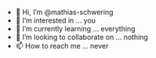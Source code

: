 - 👋 Hi, I’m @mathias-schwering
- 👀 I’m interested in ... you
- 🌱 I’m currently learning ... everything
- 💞️ I’m looking to collaborate on ... nothing
- 📫 How to reach me ... never

<!---
mathias-schwering/mathias-schwering is a ✨ special ✨ repository because its `README.md` (this file) appears on your GitHub profile.
You can click the Preview link to take a look at your changes.
--->
